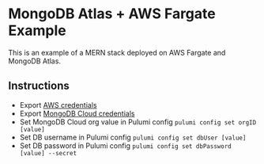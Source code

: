 # MongoDB Atlas + AWS Fargate Example
This is an example of a MERN stack deployed on AWS Fargate and MongoDB Atlas. 

## Instructions
- Export [AWS credentials](https://www.pulumi.com/registry/packages/aws/installation-configuration/)
- Export [MongoDB Cloud credentials](https://www.pulumi.com/registry/packages/mongodbatlas/installation-configuration/)
- Set MongoDB Cloud org value in Pulumi config `pulumi config set orgID [value]`
- Set DB username in Pulumi config `pulumi config set dbUser [value]`
- Set DB password in Pulumi config `pulumi config set dbPassword [value] --secret`